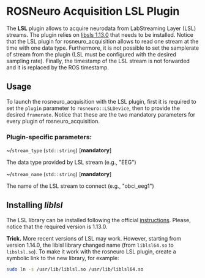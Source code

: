 # ROSNeuro Acquisition LSL Plugin

The **LSL** plugin allows to acquire neurodata from LabStreaming Layer (LSL) streams. The plugin relies on [libsls 1.13.0](https://github.com/sccn/labstreaminglayer) that needs to be installed. Notice that the LSL plugin for rosneuro_acquisition allows to read one stream at the time with one data type. Furthermore, it is not possible to set the samplerate of stream from the plugin (LSL must be configured with the desired sampling rate). Finally, the timestamp of the LSL stream is not forwarded and it is replaced by the ROS timestamp.

## Usage
To launch the rosneuro_acquisition with the LSL plugin, first it is required to set the `plugin` parameter to `rosneuro::LSLDevice`, then to provide the desired `framerate`. Notice that these are the two mandatory parameters for every plugin of rosneuro_acquisition.

### Plugin-specific parameters:
~<name>/`stream_type` (`std::string`) [**mandatory**]
	
  The data type provided by LSL stream (e.g., "EEG")

~<name>/`stream_name` (`std::string`) [**mandatory**]
  
  The name of the LSL stream to connect (e.g., "obci_eeg1")
  
## Installing *liblsl*
The LSL library can be installed following the official [instructions](https://github.com/sccn/labstreaminglayer). Please, notice that the required version is 1.13.0. 

**Trick.** More recent versions of LSL may work. However, starting from version 1.14.0, the liblsl library changed name (from `liblsl64.so` to `libslsl.so`). To make it work with the rosneuro LSL plugin, create a symbolic link to the new library, for example:
```bash
sudo ln -s /usr/lib/liblsl.so /usr/lib/liblsl64.so
```
